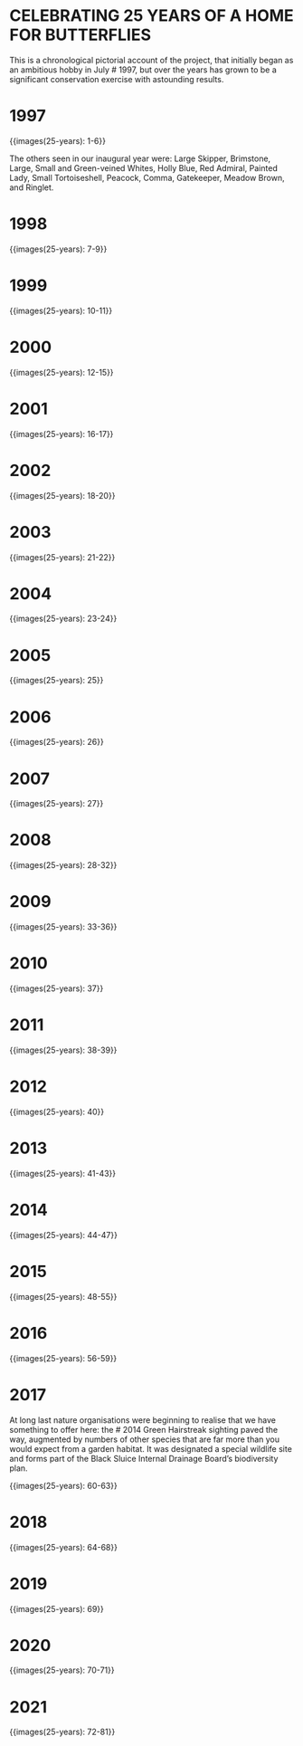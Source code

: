 # CELEBRATING 25 YEARS OF A HOME FOR BUTTERFLIES

This is a chronological pictorial account of the project, that initially began as an ambitious hobby in July # 1997, but over the years has grown to be a significant conservation exercise with astounding results.

# 1997

{{images(25-years): 1-6}}

The others seen in our inaugural year were: Large Skipper, Brimstone, Large, Small and Green-veined Whites, Holly Blue, Red Admiral, Painted Lady, Small Tortoiseshell, Peacock, Comma, Gatekeeper, Meadow Brown, and Ringlet.

# 1998

{{images(25-years): 7-9}}

# 1999

{{images(25-years): 10-11}}

# 2000

{{images(25-years): 12-15}}

# 2001

{{images(25-years): 16-17}}

# 2002

{{images(25-years): 18-20}}

# 2003

{{images(25-years): 21-22}}

# 2004

{{images(25-years): 23-24}}

# 2005

{{images(25-years): 25}}

# 2006

{{images(25-years): 26}}

# 2007

{{images(25-years): 27}}

# 2008

{{images(25-years): 28-32}}

# 2009

{{images(25-years): 33-36}}

# 2010

{{images(25-years): 37}}

# 2011

{{images(25-years): 38-39}}

# 2012

{{images(25-years): 40}}

# 2013

{{images(25-years): 41-43}}

# 2014

{{images(25-years): 44-47}}

# 2015

{{images(25-years): 48-55}}

# 2016

{{images(25-years): 56-59}}

# 2017

At long last nature organisations were beginning to realise that we have something to offer here: the # 2014 Green Hairstreak sighting paved the way, augmented by numbers of other species that are far more than you would expect from a garden habitat. It was designated a special wildlife site and forms part of the Black Sluice Internal Drainage Board’s biodiversity plan.

{{images(25-years): 60-63}}

# 2018

{{images(25-years): 64-68}}

# 2019

{{images(25-years): 69}}

# 2020

{{images(25-years): 70-71}}

# 2021

{{images(25-years): 72-81}}
